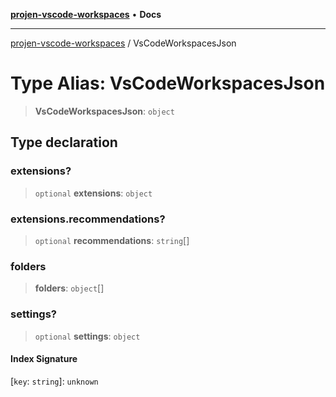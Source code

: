 [**projen-vscode-workspaces**](../README.md) • **Docs**

***

[projen-vscode-workspaces](../globals.md) / VsCodeWorkspacesJson

# Type Alias: VsCodeWorkspacesJson

> **VsCodeWorkspacesJson**: `object`

## Type declaration

### extensions?

> `optional` **extensions**: `object`

### extensions.recommendations?

> `optional` **recommendations**: `string`[]

### folders

> **folders**: `object`[]

### settings?

> `optional` **settings**: `object`

#### Index Signature

 \[`key`: `string`\]: `unknown`
